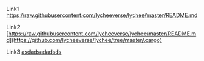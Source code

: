 Link1 https://raw.githubusercontent.com/lycheeverse/lychee/master/README.md

Link2 [https://raw.githubusercontent.com/lycheeverse/lychee/master/README.md](https://github.com/lycheeverse/lychee/tree/master/.cargo)

Link3 [asdadsadadsds](https://github.com/lycheeverse/lychee?tab=readme-ov-file)
